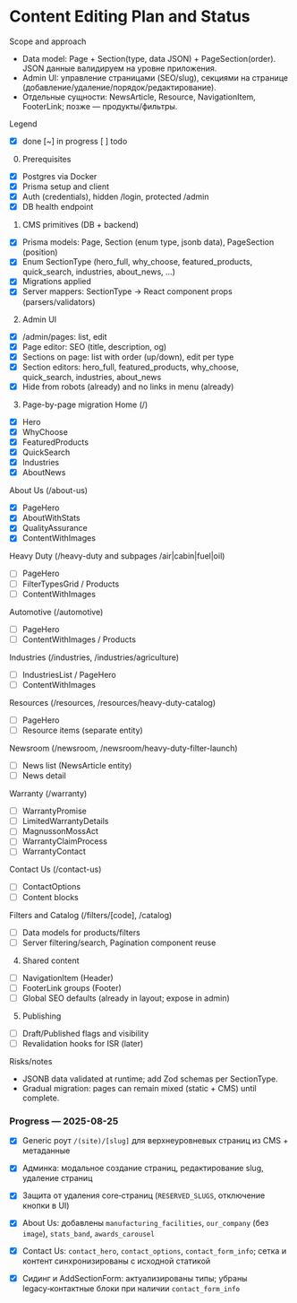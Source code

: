 # Content Editing Plan and Status

Scope and approach
- Data model: Page + Section(type, data JSON) + PageSection(order). JSON данные валидируем на уровне приложения.
- Admin UI: управление страницами (SEO/slug), секциями на странице (добавление/удаление/порядок/редактирование).
- Отдельные сущности: NewsArticle, Resource, NavigationItem, FooterLink; позже — продукты/фильтры.

Legend
- [x] done  [~] in progress  [ ] todo

0) Prerequisites
- [x] Postgres via Docker
- [x] Prisma setup and client
- [x] Auth (credentials), hidden /login, protected /admin
- [x] DB health endpoint

1) CMS primitives (DB + backend)
- [x] Prisma models: Page, Section (enum type, jsonb data), PageSection (position)
- [x] Enum SectionType (hero_full, why_choose, featured_products, quick_search, industries, about_news, ...)
- [x] Migrations applied
- [x] Server mappers: SectionType -> React component props (parsers/validators)

2) Admin UI
- [x] /admin/pages: list, edit
- [x] Page editor: SEO (title, description, og)
- [x] Sections on page: list with order (up/down), edit per type
- [x] Section editors: hero_full, featured_products, why_choose, quick_search, industries, about_news
- [x] Hide from robots (already) and no links in menu (already)

3) Page-by-page migration
Home (/)
- [x] Hero
- [x] WhyChoose
- [x] FeaturedProducts
- [x] QuickSearch
- [x] Industries
- [x] AboutNews

About Us (/about-us)
- [x] PageHero
- [x] AboutWithStats
- [x] QualityAssurance
- [x] ContentWithImages

Heavy Duty (/heavy-duty and subpages /air|cabin|fuel|oil)
- [ ] PageHero
- [ ] FilterTypesGrid / Products
- [ ] ContentWithImages

Automotive (/automotive)
- [ ] PageHero
- [ ] ContentWithImages / Products

Industries (/industries, /industries/agriculture)
- [ ] IndustriesList / PageHero
- [ ] ContentWithImages

Resources (/resources, /resources/heavy-duty-catalog)
- [ ] PageHero
- [ ] Resource items (separate entity)

Newsroom (/newsroom, /newsroom/heavy-duty-filter-launch)
- [ ] News list (NewsArticle entity)
- [ ] News detail

Warranty (/warranty)
- [ ] WarrantyPromise
- [ ] LimitedWarrantyDetails
- [ ] MagnussonMossAct
- [ ] WarrantyClaimProcess
- [ ] WarrantyContact

Contact Us (/contact-us)
- [ ] ContactOptions
- [ ] Content blocks

Filters and Catalog (/filters/[code], /catalog)
- [ ] Data models for products/filters
- [ ] Server filtering/search, Pagination component reuse

4) Shared content
- [ ] NavigationItem (Header)
- [ ] FooterLink groups (Footer)
- [ ] Global SEO defaults (already in layout; expose in admin)

5) Publishing
- [ ] Draft/Published flags and visibility
- [ ] Revalidation hooks for ISR (later)

Risks/notes
- JSONB data validated at runtime; add Zod schemas per SectionType.
- Gradual migration: pages can remain mixed (static + CMS) until complete.


### Progress — 2025-08-25
- [x] Generic роут `/(site)/[slug]` для верхнеуровневых страниц из CMS + метаданные
- [x] Админка: модальное создание страниц, редактирование slug, удаление страниц
- [x] Защита от удаления core‑страниц (`RESERVED_SLUGS`, отключение кнопки в UI)
- [x] About Us: добавлены `manufacturing_facilities`, `our_company` (без `image`), `stats_band`, `awards_carousel`
- [x] Contact Us: `contact_hero`, `contact_options`, `contact_form_info`; сетка и контент синхронизированы с исходной статикой
- [x] Сидинг и AddSectionForm: актуализированы типы; убраны legacy‑контактные блоки при наличии `contact_form_info`

